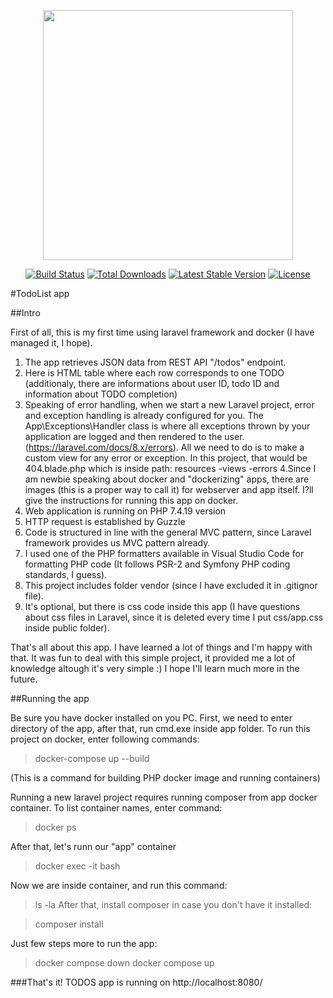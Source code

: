 <p align="center"><a href="https://laravel.com" target="_blank"><img src="https://raw.githubusercontent.com/laravel/art/master/logo-lockup/5%20SVG/2%20CMYK/1%20Full%20Color/laravel-logolockup-cmyk-red.svg" width="400"></a></p>

<p align="center">
<a href="https://travis-ci.org/laravel/framework"><img src="https://travis-ci.org/laravel/framework.svg" alt="Build Status"></a>
<a href="https://packagist.org/packages/laravel/framework"><img src="https://img.shields.io/packagist/dt/laravel/framework" alt="Total Downloads"></a>
<a href="https://packagist.org/packages/laravel/framework"><img src="https://img.shields.io/packagist/v/laravel/framework" alt="Latest Stable Version"></a>
<a href="https://packagist.org/packages/laravel/framework"><img src="https://img.shields.io/packagist/l/laravel/framework" alt="License"></a>
</p>

#TodoList app

##Intro

First of all, this is my first time using laravel framework and docker (I have managed it, I hope).

1. The app retrieves JSON data from REST API "/todos" endpoint.
2. Here is HTML table where each row corresponds to one TODO (additionaly, there are informations about user ID, todo ID and information about TODO completion)
3. Speaking of error handling, when we start a new Laravel project, error and exception handling is already configured for you. The App\Exceptions\Handler class is where all exceptions thrown by your application are logged and then rendered to the user. (https://laravel.com/docs/8.x/errors).
All we need to do is to make a custom view for any error or exception. In this project, that would be 404.blade.php which is inside path:
resources
  -views
    -errors
4.Since I am newbie speaking about docker and "dockerizing" apps, there are images (this is a proper way to call it) for webserver and app itself. I?ll give the instructions for running this app on docker.
5. Web application is running on PHP 7.4.19 version
6. HTTP request is established by Guzzle
7. Code is structured in line with the general MVC pattern, since Laravel framework provides us MVC pattern already.
8. I used one of the PHP formatters available in Visual Studio Code for formatting PHP code (It follows PSR-2 and Symfony PHP coding standards, I guess).
9. This project includes folder vendor (since I have excluded it in .gitignor file).
10. It's optional, but there is css code inside this app (I have questions about css files in Laravel, since it is deleted every time I put css/app.css inside public folder).

That's all about this app. I have learned a lot of things and I'm happy with that. It was fun to deal with this simple project, it provided me a lot of knowledge altough it's very simple :)
I hope I'll learn much more in the future.

##Running the app

Be sure you have docker installed on you PC.
First, we need to enter directory of the app, after that, run cmd.exe inside app folder.
To run this project on docker, enter following commands:

>docker-compose up --build
>
(This is a command for building PHP docker image and running containers)

Running a new laravel project requires running composer from app docker container.
To list container names, enter command:

>docker ps
>
After that, let's runn our "app" container

>docker exec -it <docker container ID> bash
    
Now we are inside container, and run this command:
    
>ls -la
After that, install composer in case you don't have it installed:
    
>composer install
    
Just few steps more to run the app:
    
>docker compose down
>docker compose up
    
###That's it! TODOS app is running on http://localhost:8080/
